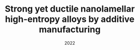 ---
title: "Strong yet ductile nanolamellar high-entropy alloys by additive manufacturing"
collection: publications
permalink: /publication/2022-Strong-yet-ductile-nanolamellar-high-entropy-alloys-by-additive-manufacturing
date: 2022
venue: 'Nature'
paperurl: 'https://doi.org/10.1038/s41586-022-04914-8'
citation: ' Jie Ren,  Yin Zhang,  Dexin Zhao,  Yan Chen,  Shuai Guan,  Yanfang Liu,  Liang Liu,  Siyuan Peng,  Fanyue Kong,  Jonathan Poplawsky,  Guanhui Gao,  Thomas Voisin,  Ke An,  Y. Wang,  Kelvin Xie,  Ting Zhu,  Wen Chen, &quot;Strong yet ductile nanolamellar high-entropy alloys by additive manufacturing.&quot; Nature, 608, 62-68, 2022.'
authors: ' Jie Ren,  Yin Zhang,  Dexin Zhao,  Yan Chen,  Shuai Guan,  Yanfang Liu,  Liang Liu,  Siyuan Peng,  Fanyue Kong,  Jonathan Poplawsky,  Guanhui Gao,  Thomas Voisin,  Ke An,  Y. Wang,  Kelvin Xie,  Ting Zhu,  Wen Chen, '
volume: '608'
pages: '62-68'
---